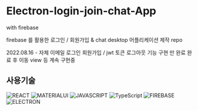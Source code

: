 # Electron-login-join-chat-App

with firebase 


firebase 를 활용한 로그인 / 회원가입  & chat  desktop 어플리케이션  제작 repo 

2022.08.16 - 자체 이메일 로그인 회원가입 / jwt 토큰 로그아웃  기능 구현 만 완료  완료 후 이동 view 등 계속 구현중


## 사용기술 
![REACT](https://img.shields.io/badge/-REACT-blue?style=plastic=?style=for-the-badge&logo=react)
![MATERIALUI](https://img.shields.io/badge/-MATERIALUI-black?style=plastic=?style=for-the-badge&logo=mui)
![JAVASCRIPT](https://img.shields.io/badge/-javascript-blue?style=plastic=?style=for-the-badge&logo=javascript)
![TypeScript](https://img.shields.io/badge/-typescript-black?style=plastic=?style=for-the-badge&logo=typescript)
![FIREBASE](https://img.shields.io/badge/-FIREBASE-blue?style=plastic=?style=for-the-badge&logo=firebase)
![ELECTRON](https://img.shields.io/badge/-ELECTRON-black?style=plastic=?style=for-the-badge&logo=electron)

